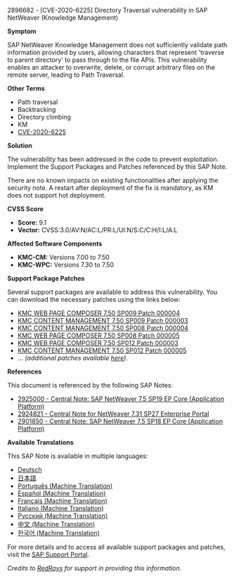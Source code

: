 2896682 - [CVE-2020-6225] Directory Traversal vulnerability in SAP NetWeaver (Knowledge Management)

**Symptom**

SAP NetWeaver Knowledge Management does not sufficiently validate path information provided by users, allowing characters that represent 'traverse to parent directory' to pass through to the file APIs. This vulnerability enables an attacker to overwrite, delete, or corrupt arbitrary files on the remote server, leading to Path Traversal.

**Other Terms**

- Path traversal
- Backtracking
- Directory climbing
- KM
- [CVE-2020-6225](https://cve.mitre.org/cgi-bin/cvename.cgi?name=CVE-2020-6225)

**Solution**

The vulnerability has been addressed in the code to prevent exploitation. Implement the Support Packages and Patches referenced by this SAP Note.

There are no known impacts on existing functionalities after applying the security note. A restart after deployment of the fix is mandatory, as KM does not support hot deployment.

**CVSS Score**

- **Score:** 9.1
- **Vector:** CVSS:3.0/AV:N/AC:L/PR:L/UI:N/S:C/C:H/I:L/A:L

**Affected Software Components**

- **KMC-CM:** Versions 7.00 to 7.50
- **KMC-WPC:** Versions 7.30 to 7.50

**Support Package Patches**

Several support packages are available to address this vulnerability. You can download the necessary patches using the links below:

- [KMC WEB PAGE COMPOSER 7.50 SP009 Patch 000004](https://me.sap.com/sap/support/swdc/notes?cvnr=73554900100200001596&support_package=SP009&patch_level=000004)
- [KMC CONTENT MANAGEMENT 7.50 SP009 Patch 000003](https://me.sap.com/sap/support/swdc/notes?cvnr=73554900100200001595&support_package=SP009&patch_level=000003)
- [KMC CONTENT MANAGEMENT 7.50 SP008 Patch 000004](https://me.sap.com/sap/support/swdc/notes?cvnr=73554900100200001595&support_package=SP008&patch_level=000004)
- [KMC WEB PAGE COMPOSER 7.50 SP008 Patch 000005](https://me.sap.com/sap/support/swdc/notes?cvnr=73554900100200001596&support_package=SP008&patch_level=000005)
- [KMC WEB PAGE COMPOSER 7.50 SP012 Patch 000003](https://me.sap.com/sap/support/swdc/notes?cvnr=73554900100200001596&support_package=SP012&patch_level=000003)
- [KMC CONTENT MANAGEMENT 7.50 SP012 Patch 000005](https://me.sap.com/sap/support/swdc/notes?cvnr=73554900100200001595&support_package=SP012&patch_level=000005)
- ... *(additional patches available [here](https://me.sap.com/sap/support/swdc/notes?cvnr=2896682))*.

**References**

This document is referenced by the following SAP Notes:

- [2925000 - Central Note: SAP NetWeaver 7.5 SP19 EP Core (Application Platform)](https://me.sap.com/notes/2925000)
- [2924821 - Central Note for NetWeaver 7.31 SP27 Enterprise Portal](https://me.sap.com/notes/2924821)
- [2901850 - Central Note: SAP NetWeaver 7.5 SP18 EP Core (Application Platform)](https://me.sap.com/notes/2901850)

**Available Translations**

This SAP Note is available in multiple languages:

- [Deutsch](https://me.sap.com/notes/0002896682/D)
- [日本語](https://me.sap.com/notes/0002896682/J)
- [Português (Machine Translation)](https://me.sap.com/notes/0002896682/P)
- [Español (Machine Translation)](https://me.sap.com/notes/0002896682/S)
- [Français (Machine Translation)](https://me.sap.com/notes/0002896682/F)
- [Italiano (Machine Translation)](https://me.sap.com/notes/0002896682/I)
- [Русский (Machine Translation)](https://me.sap.com/notes/0002896682/R)
- [中文 (Machine Translation)](https://me.sap.com/notes/0002896682/1)
- [한국어 (Machine Translation)](https://me.sap.com/notes/0002896682/3)

For more details and to access all available support packages and patches, visit the [SAP Support Portal](https://me.sap.com/).

*Credits to [RedRays](https://redrays.io) for support in providing this information.*